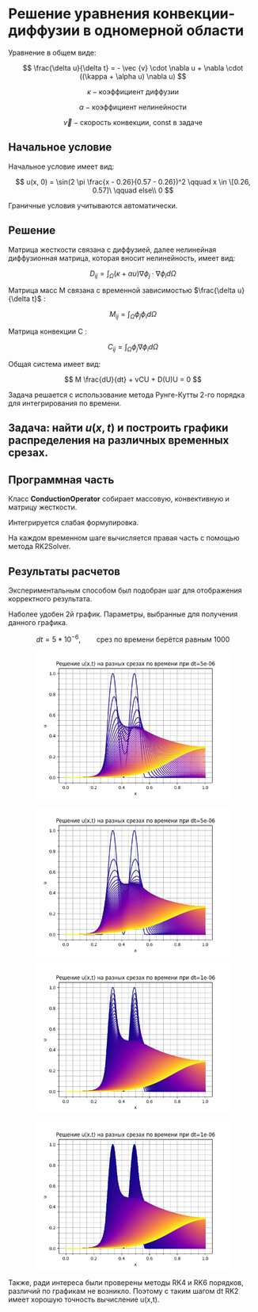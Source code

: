 # Решение уравнения конвекции-диффузии в одномерной области

Уравнение в общем виде:

$$
\frac{\delta u}{\delta t} = - \vec {v} \cdot \nabla u + \nabla \cdot ((\kappa + \alpha u) \nabla u)
$$

$$
\kappa - \text{коэффициент диффузии}
$$

$$
\alpha - \text{коэффициент нелинейности}
$$

$$
\vec{v} - \text{скорость конвекции, const в задаче}
$$

## Начальное условие 

Начальное условие имеет вид:

$$
u(x, 0) = \sin(2 \pi \frac{x - 0.26}{0.57 - 0.26})^2 \qquad x \in \[0.26, 0.57]\ \qquad else\\ 0
$$

Граничные условия учитываются автоматически.

## Решение

Матрица жесткости связана с диффузией, далее нелинейная диффузионная матрица, которая вносит нелинейность, имеет вид:

$$
D_{ij} = \int_{\Omega} (\kappa + \alpha u) \nabla \phi_j \cdot \nabla \phi_i d \Omega
$$

Матрица масс M связана с временной зависимостью $\frac{\delta u}{\delta t}$ :

$$
M_{ij}= \int_{\Omega} \phi_j \phi_i d \Omega
$$

Матрица конвекции C :

$$
C_{ij} = \int_{\Omega} \phi_j \nabla \phi_i d \Omega
$$

Общая система имеет вид:

$$
M \frac{dU}{dt} + vCU + D(U)U = 0
$$

Задача решается с использование метода Рунге-Кутты 2-го порядка для интегрирования по времени.


## Задача: найти $u(x, t)$ и построить графики распределения на различных временных срезах.

## Программная часть

Класс $\textbf{ConductionOperator}$ собирает массовую, конвективную и матрицу жесткости.

Интегрируется слабая формулировка.

На каждом временном шаге вычисляется правая часть с помощью метода RK2Solver.

## Результаты расчетов

Экспериментальным способом был подобран шаг для отображения корректного результата.

Наболее удобен 2й график. Параметры, выбранные для получения данного графика.

$$
dt = 5*10^{-6},\qquad \text{срез по времени берётся равным 1000}
$$

<p align="center">
 <img width="400px" src="resultsss_dt=5e-06_vis_st=2000.png" alt="qr"/>
</p>

<p align="center">
 <img width="400px" src="resultsss_dt=5e-06_vis_st=1000.png" alt="qr"/>
</p>

<p align="center">
 <img width="400px" src="resultsss10_vis_steps=2000.png" alt="qr"/>
</p>

<p align="center">
 <img width="400px" src="resultsss_dt=1e-06_vis_st=200.png" alt="qr"/>
</p>

Также, ради интереса были проверены методы RK4 и RK6 порядков, различий по графикам не возникло. Поэтому с таким шагом dt RK2 имеет хорошую точность вычисление u(x,t).

